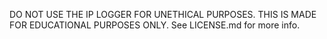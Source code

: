 DO NOT USE THE IP LOGGER FOR UNETHICAL PURPOSES.
THIS IS MADE FOR EDUCATIONAL PURPOSES ONLY.
See LICENSE.md for more info.